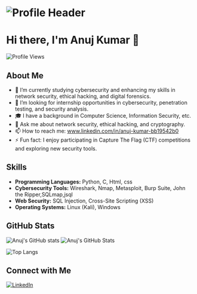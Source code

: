 # ![Profile Header](https://github.com/Anujthakurkumar/header/blob/main/320703656-c74e2f92-baf8-4c0f-a9a8-b92c550c3cb0%20(1).png)
# Hi there, I'm Anuj Kumar 👋

![Profile Views](https://komarev.com/ghpvc/?username=Anujthakurkumar&style=flat-square)

## About Me

- 🌱 I’m currently studying cybersecurity and enhancing my skills in network security, ethical hacking, and digital forensics.
- 💼 I’m looking for internship opportunities in cybersecurity, penetration testing, and security analysis.
- 🎓 I have a background in Computer Science, Information Security, etc.
- 💬 Ask me about network security, ethical hacking, and cryptography.
- 📫 How to reach me: www.linkedin.com/in/anuj-kumar-bb19542b0
- ⚡ Fun fact: I enjoy participating in Capture The Flag (CTF) competitions and exploring new security tools.

## Skills

- **Programming Languages:** Python, C, Html, css
- **Cybersecurity Tools:** Wireshark, Nmap, Metasploit, Burp Suite, John the Ripper,SQLmap,jsql
- **Web Security:**  SQL Injection, Cross-Site Scripting (XSS)
- **Operating Systems:** Linux (Kali), Windows

## GitHub Stats

![Anuj's GitHub stats](https://github-readme-stats.vercel.app/api?username=Anujthakurkumar&show_icons=true&theme=radical)
![Anuj's GitHub Stats](https://github-readme-stats.vercel.app/api?username=anujthakurdev&show_icons=true&count_private=true&theme=radical&cache_seconds=0)

![Top Langs](https://github-readme-stats.vercel.app/api/top-langs/?username=Anujthakurkumar&layout=compact&theme=radical)

## Connect with Me

[![LinkedIn](https://img.shields.io/badge/LinkedIn-Connect-blue)](https://www.linkedin.com/in/anuj-kumar-bb19542b0)
